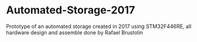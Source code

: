 # Automated-Storage-2017
Prototype of an automated storage created in 2017 using STM32F446RE, all hardware design and assemble done by Rafael Brustolin
